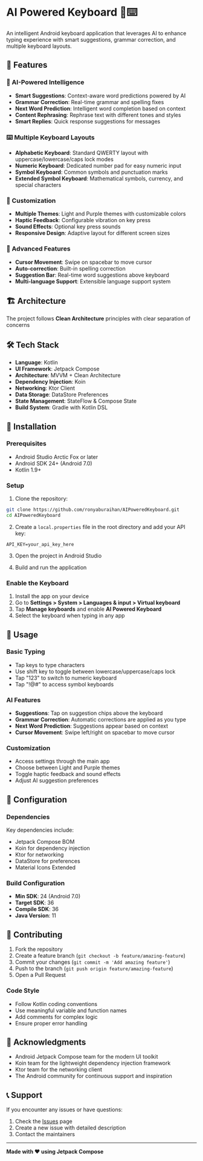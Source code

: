 # AI Powered Keyboard 🤖⌨️

An intelligent Android keyboard application that leverages AI to enhance typing experience with smart suggestions, grammar correction, and multiple keyboard layouts.

## 🌟 Features

### 🧠 AI-Powered Intelligence
- **Smart Suggestions**: Context-aware word predictions powered by AI
- **Grammar Correction**: Real-time grammar and spelling fixes
- **Next Word Prediction**: Intelligent word completion based on context
- **Content Rephrasing**: Rephrase text with different tones and styles
- **Smart Replies**: Quick response suggestions for messages

### ⌨️ Multiple Keyboard Layouts
- **Alphabetic Keyboard**: Standard QWERTY layout with uppercase/lowercase/caps lock modes
- **Numeric Keyboard**: Dedicated number pad for easy numeric input
- **Symbol Keyboard**: Common symbols and punctuation marks
- **Extended Symbol Keyboard**: Mathematical symbols, currency, and special characters

### 🎨 Customization
- **Multiple Themes**: Light and Purple themes with customizable colors
- **Haptic Feedback**: Configurable vibration on key press
- **Sound Effects**: Optional key press sounds
- **Responsive Design**: Adaptive layout for different screen sizes

### 🔧 Advanced Features
- **Cursor Movement**: Swipe on spacebar to move cursor
- **Auto-correction**: Built-in spelling correction
- **Suggestion Bar**: Real-time word suggestions above keyboard
- **Multi-language Support**: Extensible language support system

## 🏗️ Architecture

The project follows **Clean Architecture** principles with clear separation of concerns

## 🛠️ Tech Stack

- **Language**: Kotlin
- **UI Framework**: Jetpack Compose
- **Architecture**: MVVM + Clean Architecture
- **Dependency Injection**: Koin
- **Networking**: Ktor Client
- **Data Storage**: DataStore Preferences
- **State Management**: StateFlow & Compose State
- **Build System**: Gradle with Kotlin DSL

## 📱 Installation

### Prerequisites
- Android Studio Arctic Fox or later
- Android SDK 24+ (Android 7.0)
- Kotlin 1.9+

### Setup
1. Clone the repository:
```bash
git clone https://github.com/ronyaburaihan/AIPoweredKeyboard.git
cd AIPoweredKeyboard
```

2. Create a `local.properties` file in the root directory and add your API key:
```properties
API_KEY=your_api_key_here
```

3. Open the project in Android Studio

4. Build and run the application

### Enable the Keyboard
1. Install the app on your device
2. Go to **Settings > System > Languages & input > Virtual keyboard**
3. Tap **Manage keyboards** and enable **AI Powered Keyboard**
4. Select the keyboard when typing in any app

## 🎯 Usage

### Basic Typing
- Tap keys to type characters
- Use shift key to toggle between lowercase/uppercase/caps lock
- Tap "123" to switch to numeric keyboard
- Tap "!@#" to access symbol keyboards

### AI Features
- **Suggestions**: Tap on suggestion chips above the keyboard
- **Grammar Correction**: Automatic corrections are applied as you type
- **Next Word Prediction**: Suggestions appear based on context
- **Cursor Movement**: Swipe left/right on spacebar to move cursor

### Customization
- Access settings through the main app
- Choose between Light and Purple themes
- Toggle haptic feedback and sound effects
- Adjust AI suggestion preferences

## 🔧 Configuration

### Dependencies
Key dependencies include:
- Jetpack Compose BOM
- Koin for dependency injection
- Ktor for networking
- DataStore for preferences
- Material Icons Extended

### Build Configuration
- **Min SDK**: 24 (Android 7.0)
- **Target SDK**: 36
- **Compile SDK**: 36
- **Java Version**: 11

## 🤝 Contributing

1. Fork the repository
2. Create a feature branch (`git checkout -b feature/amazing-feature`)
3. Commit your changes (`git commit -m 'Add amazing feature'`)
4. Push to the branch (`git push origin feature/amazing-feature`)
5. Open a Pull Request

### Code Style
- Follow Kotlin coding conventions
- Use meaningful variable and function names
- Add comments for complex logic
- Ensure proper error handling

## 🙏 Acknowledgments

- Android Jetpack Compose team for the modern UI toolkit
- Koin team for the lightweight dependency injection framework
- Ktor team for the networking client
- The Android community for continuous support and inspiration

## 📞 Support

If you encounter any issues or have questions:
1. Check the [Issues](https://github.com/ronyaburaihan/AIPoweredKeyboard/issues) page
2. Create a new issue with detailed description
3. Contact the maintainers

---

**Made with ❤️ using Jetpack Compose**
